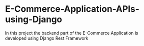 # E-Commerce-Application-APIs-using-Django
In this project the backend part of the E-Commerce Application is developed using Django Rest Framework

